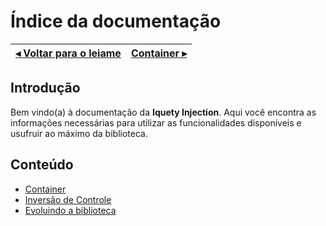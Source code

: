 # Índice da documentação

[◂ Voltar para o leiame](leiame.md) | [Container ▸](01-container.md)
-- | --

## Introdução

Bem vindo(a) à documentação da **Iquety Injection**. Aqui você encontra as informações necessárias para utilizar as funcionalidades disponíveis e usufruir ao máximo da biblioteca.

## Conteúdo

- [Container](01-container.md)
- [Inversão de Controle](02-inversao-de-controle.md)
- [Evoluindo a biblioteca](99-evoluindo-a-biblioteca.md)
